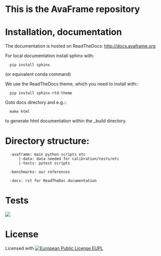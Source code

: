 # This is the AvaFrame repository

# Installation, documentation

The documentation is hosted on ReadTheDocs: http://docs.avaframe.org

For local documentation install sphinx with:

```
  pip install sphinx
```

(or equivalent conda command)

We use the ReadTheDocs theme, which you need to install with::

```
  pip install sphinx-rtd-theme
```

Goto docs directory and e.g.::

```
  make html
```

to generate html documentation within the _build directory.




# Directory structure:

```
  -avaframe: main python scripts etc
      |-data: data needed for calibration/tests/etc
      |-tests: pytest scripts

  -benchmarks: our references 

  -docs: rst for ReadTheDoc documentation
```



# Tests 

[<img src="https://readthedocs.org/projects/avaframe/badge/?version=latest">](http://docs.avaframe.org/en/latest/)

# License 
Licensed with [![European Public License EUPL](https://img.shields.io/badge/license-EUPL-green.png)](https://git.avaframe.org/AvaFrame/AvaFrame/src/branch/master/LICENSE.txt)


